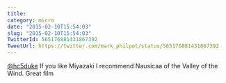 ```yaml
---
title: 
category: micro
date: "2015-02-10T15:54:03"
slug: "2015-02-10T15:54:03"
TwitterId: 565176881431867392
TweetUrl: https://twitter.com/mark_philpot/status/565176881431867392
---
```


[@hc5duke](https://twitter.com/hc5duke) If you like Miyazaki I recommend
Nausicaa of the Valley of the Wind. Great film
